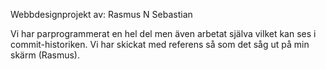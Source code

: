 Webbdesignprojekt av:
Rasmus N
Sebastian

Vi har parprogrammerat en hel del men även arbetat själva vilket kan ses i commit-historiken.
Vi har skickat med referens så som det såg ut på min skärm (Rasmus).